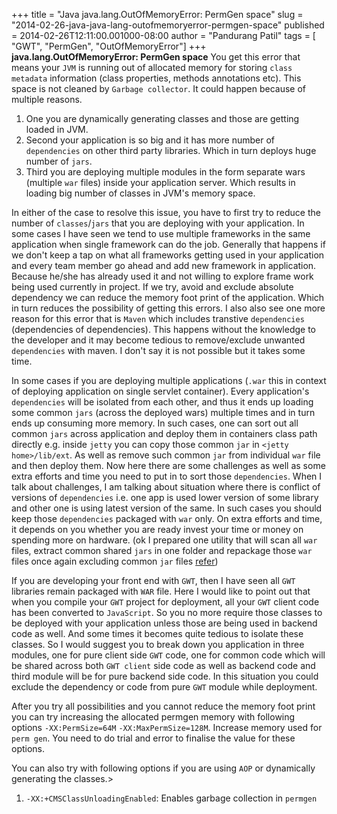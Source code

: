 +++
title = "Java java.lang.OutOfMemoryError: PermGen space"
slug = "2014-02-26-java-java-lang-outofmemoryerror-permgen-space"
published = 2014-02-26T12:11:00.001000-08:00
author = "Pandurang Patil"
tags = [ "GWT", "PermGen", "OutOfMemoryError"]
+++
**java.lang.OutOfMemoryError: PermGen space** You get this error that means your `JVM` is running out of allocated memory for storing `class metadata` information (class properties, methods annotations etc). This space is not cleaned by `Garbage collector`. It could happen because of multiple reasons.

1. One you are dynamically generating classes and those are getting loaded in JVM.
2. Second your application is so big and it has more number of `dependencies` on other third party libraries. Which in turn deploys huge number of `jars`.
3. Third you are deploying multiple modules in the form separate wars (multiple `war` files) inside your application server. Which results in loading big number of classes in JVM's memory space.

In either of the case to resolve this issue, you have to first try to reduce the number of `classes`/`jars` that you are deploying with your application. In some cases I have seen we tend to use multiple frameworks in the same application when single framework can do the job. Generally that happens if we don't keep a tap on what all frameworks getting used in your application and every team member go ahead and add new framework in application. Because he/she has already used it and not willing to explore frame work being used currently in project. If we try, avoid and exclude absolute dependency we can reduce the memory foot print of the application. Which in turn reduces the possibility of getting this errors. I also also see one more reason for this error that is `Maven` which includes transtive `dependencies` (dependencies of dependencies). This happens without the knowledge to the developer and it may become tedious to remove/exclude unwanted `dependencies` with maven. I don't say it is not possible but it takes
some time.

In some cases if you are deploying multiple applications (`.war` this in context of deploying application on single servlet container). Every application's `dependencies` will be isolated from each other, and thus it ends up loading some common `jars` (across the deployed wars) multiple times and in turn ends up consuming more memory. In such cases, one can sort out all common `jars` across application and deploy them in containers class path directly e.g. inside `jetty` you can copy those common `jar` in `<jetty home>/lib/ext`. As well as remove such common `jar` from individual `war` file and then deploy them. Now here there are some challenges as well as some extra efforts and time you need to put in to sort those `dependencies`. When I talk about challenges, I am talking about situation where there is conflict of versions of `dependencies` i.e. one app is used lower version of some library and other one is using latest version of the same. In such cases you should keep those `dependencies` packaged with `war` only. On extra efforts and time, it depends on you whether you are ready invest your time or money on spending more on hardware. (ok I prepared one utility that will scan all `war` files, extract common shared `jars` in one folder and repackage those `war` files once again excluding common `jar` files [refer](http://www.pandurangpatil.com/2014/03/compare-more-than-two-war-files-and.html))


If you are developing your front end with `GWT`, then I have seen all `GWT` libraries remain packaged with `WAR` file. Here I would like to point out that when you compile your `GWT` project for deployment, all your `GWT` client code has been converted to `JavaScript`. So you no more require those classes to be deployed with your application unless those are being used in backend code as well. And some times it becomes quite tedious to isolate these classes. So I would suggest you to break down you application in three modules, one for pure client side `GWT` code, one for common code which will be shared across both `GWT client` side code as well as backend code and third module will be for pure backend side code. In this situation you could exclude the dependency or code from pure `GWT` module while deployment.
  

After you try all possibilities and you cannot reduce the memory foot print you can try increasing the allocated permgen memory with following options `-XX:PermSize=64M` `-XX:MaxPermSize=128M`. Increase memory used for `perm gen`. You need to do trial and error to finalise the value for these options.

You can also try with following options if you are using `AOP` or dynamically generating the classes.>

1. `-XX:+CMSClassUnloadingEnabled`: Enables garbage collection in `permgen`
